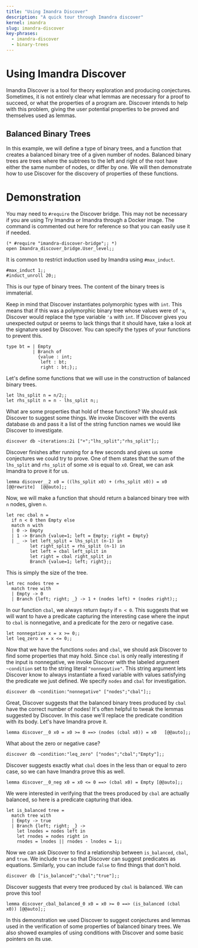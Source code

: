 ```yaml
---
title: "Using Imandra Discover"
description: "A quick tour through Imandra discover"
kernel: imandra
slug: imandra-discover
key-phrases:
  - imandra-discover
  - binary-trees
---
```


# Using Imandra Discover

Imandra Discover is a tool for theory exploration and producing conjectures.  Sometimes, it is not entirely clear what lemmas are necessary for a proof to succeed, or what the properties of a program are.  Discover intends to help with this problem, giving the user potential properties to be proved and themselves used as lemmas.

## Balanced Binary Trees

In this example, we will define a type of binary trees, and a function that creates a balanced binary tree of a given number of nodes.  Balanced binary trees are trees where the subtrees to the left and right of the root have either the same number of nodes, or differ by one.  We will then demonstrate how to use Discover for the discovery of properties of these functions.

# Demonstration

You may need to `#require` the Discover bridge.  This may not be necessary if you are using Try Imandra or Imandra through a Docker image.  The command is commented out here for reference so that you can easily use it if needed.

```{.imandra .input}
(* #require "imandra-discover-bridge";; *)
open Imandra_discover_bridge.User_level;;
```

It is common to restrict induction used by Imandra using `#max_induct`.

```{.imandra .input}
#max_induct 1;;
#induct_unroll 20;;
```

This is our type of binary trees.  The content of the binary trees is immaterial.

Keep in mind that Discover instantiates polymorphic types with `int`.  This means that if this was a polymorphic binary tree whose values were of `'a`, Discover would replace the type variable `'a` with `int`.  If Discover gives you unexpected output or seems to lack things that it should have, take a look at the signature used by Discover.  You can specify the types of your functions to prevent this.

```{.imandra .input}
type bt = | Empty
          | Branch of
            {value : int;
             left : bt;
             right : bt;};;
```

Let's define some functions that we will use in the construction of balanced binary trees.

```{.imandra .input}
let lhs_split n = n/2;;
let rhs_split n = n - lhs_split n;;
```

What are some properties that hold of these functions?  We should ask Discover to suggest some things.  We invoke Discover with the events database `db` and pass it a list of the string function names we would like Discover to investigate.

```{.imandra .input}
discover db ~iterations:2i ["+";"lhs_split";"rhs_split"];;
```

Discover finishes after running for a few seconds and gives us some conjectures we could try to prove.  One of them states that the sum of the `lhs_split` and `rhs_split` of some `x0` is equal to `x0`.  Great, we can ask Imandra to prove it for us.

```{.imandra .input}
lemma discover__2 x0 = ((lhs_split x0) + (rhs_split x0)) = x0 [@@rewrite]  [@@auto];;
```

Now, we will make a function that should return a balanced binary tree with `n` nodes, given `n`.

```{.imandra .input}
let rec cbal n =
  if n < 0 then Empty else
  match n with
  | 0 -> Empty
  | 1 -> Branch {value=1; left = Empty; right = Empty}
  | _ -> let left_split = lhs_split (n-1) in
         let right_split = rhs_split (n-1) in
         let left = cbal left_split in
         let right = cbal right_split in
         Branch {value=1; left; right};;
```

This is simply the size of the tree.

```{.imandra .input}
let rec nodes tree =
  match tree with
  | Empty -> 0
  | Branch {left; right; _} -> 1 + (nodes left) + (nodes right);;
```

In our function `cbal`, we always return `Empty` if `n < 0`.  This suggests that we will want to have a predicate capturing the interesting case where the input to `cbal` is nonnegative, and a predicate for the zero or negative case.

```{.imandra .input}
let nonnegative x = x >= 0;;
let leq_zero x = x <= 0;;
```

Now that we have the functions `nodes` and `cbal`, we should ask Discover to find some properties that may hold.  Since `cbal` is only really interesting if the input is nonnegative, we invoke Discover with the labeled argument `~condition` set to the string literal `"nonnegative"`.  This string argument lets Discover know to always instantiate a fixed variable with values satisfying the predicate we just defined.  We specify `nodes` and `cbal` for investigation.

```{.imandra .input}
discover db ~condition:"nonnegative" ["nodes";"cbal"];;
```

Great, Discover suggests that the balanced binary trees produced by `cbal` have the correct number of nodes!  It's often helpful to tweak the lemmas suggested by Discover.  In this case we'll replace the predicate condition with its body. Let's have Imandra prove it.

```{.imandra .input}
lemma discover__0 x0 = x0 >= 0 ==> (nodes (cbal x0)) = x0   [@@auto];;
```

What about the zero or negative case?

```{.imandra .input}
discover db ~condition:"leq_zero" ["nodes";"cbal";"Empty"];;
```

Discover suggests exactly what `cbal` does in the less than or equal to zero case, so we can have Imandra prove this as well.

```{.imandra .input}
lemma discover__0_neg x0 = x0 <= 0 ==> (cbal x0) = Empty [@@auto];;
```

We were interested in verifying that the trees produced by `cbal` are actually balanced, so here is a predicate capturing that idea.

```{.imandra .input}
let is_balanced tree =
  match tree with
  | Empty -> true
  | Branch {left; right; _} ->
    let lnodes = nodes left in
    let rnodes = nodes right in
    rnodes = lnodes || rnodes - lnodes = 1;;
```

Now we can ask Discover to find a relationship between `is_balanced`, `cbal`, and `true`.  We include `true` so that Discover can suggest predicates as equations.  Similarly, you can include `false` to find things that don't hold.

```{.imandra .input}
discover db ["is_balanced";"cbal";"true"];;
```

Discover suggests that every tree produced by `cbal` is balanced.  We can prove this too!

```{.imandra .input}
lemma discover_cbal_balanced_0 x0 = x0 >= 0 ==> (is_balanced (cbal x0)) [@@auto];;
```

In this demonstration we used Discover to suggest conjectures and lemmas used in the verification of some properties of balanced binary trees.  We also showed examples of using conditions with Discover and some basic pointers on its use.
